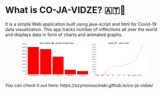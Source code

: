 # What is CO-JA-VIDZE? 🇦🇹🦠
It is a simple Web application built using java-script and html for Covid-19 data visualization.
This app tracks number of inffections all over the world and displays data in form of charts and animated graphs.
<p align="center">
  <img width="80%" src="Images/1.png">
</p>
You can check it out here:
https://szymonrucinski.github.io/co-ja-vidze/
